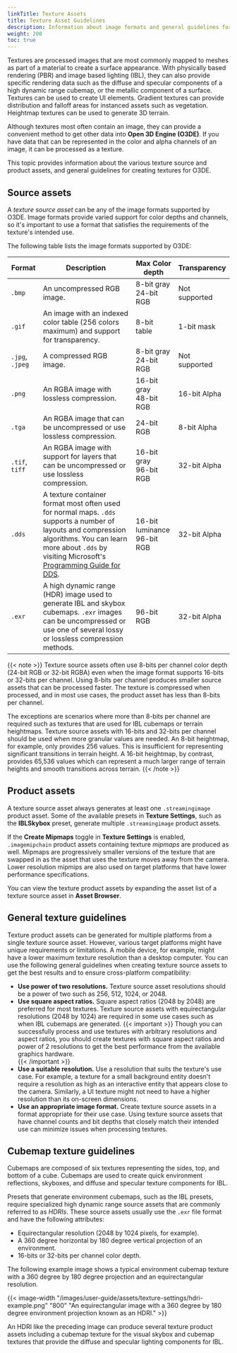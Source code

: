 ```yaml
---
linkTitle: Texture Assets
title: Texture Asset Guidelines
description: Information about image formats and general guidelines for processing textures with Texture settings in Open 3D Engine (O3DE).
weight: 200
toc: true
---
```


Textures are processed images that are most commonly mapped to meshes as part of a material to create a surface appearance. With physically based rendering (PBR) and image based lighting (IBL), they can also provide specific rendering data such as the diffuse and specular components of a high dynamic range cubemap, or the metallic component of a surface. Textures can be used to create UI elements. Gradient textures can provide distribution and falloff areas for instanced assets such as vegetation. Heightmap textures can be used to generate 3D terrain.

Although textures most often contain an image, they can provide a convenient method to get other data into **Open 3D Engine (O3DE)**. If you have data that can be represented in the color and alpha channels of an image, it can be processed as a texture.

This topic provides information about the various texture source and product assets, and general guidelines for creating textures for O3DE.

## Source assets

A _texture source asset_ can be any of the image formats supported by O3DE. Image formats provide varied support for color depths and channels, so it's important to use a format that satisfies the requirements of the texture's intended use.

The following table lists the image formats supported by O3DE:

| **Format** | **Description** | **Max Color depth** | **Transparency** |
| - | - | - | - |
| `.bmp` | An uncompressed RGB image. | 8-bit gray<br>24-bit RGB | Not supported |
| `.gif` | An image with an indexed color table (256 colors maximum) and support for transparency.  | 8-bit table | 1-bit mask |
| `.jpg`, `.jpeg` | A compressed RGB image. | 8-bit gray<br>24-bit RGB | Not supported |
| `.png` | An RGBA image with lossless compression. | 16-bit gray<br>48-bit RGB | 16-bit Alpha |
| `.tga` | An RGBA image that can be uncompressed or use lossless compression. | 24-bit RGB | 8-bit Alpha |
| `.tif`, `tiff` | An RGBA image with support for layers that can be uncompressed or use lossless compression. | 16-bit gray<br>96-bit RGB | 32-bit Alpha |
| `.dds` | A texture container format most often used for normal maps. `.dds` supports a number of layouts and compression algorithms. You can learn more about `.dds` by visiting Microsoft's [Programming Guide for DDS](https://docs.microsoft.com/en-us/windows/win32/direct3ddds/dx-graphics-dds-pguide). | 16-bit luminance<br>96-bit RGB | 32-bit Alpha |
| `.exr` | A high dynamic range (HDR) image used to generate IBL and skybox cubemaps. `.exr` images can be uncompressed or use one of several lossy or lossless compression methods. | 96-bit RGB | 32-bit Alpha |

{{< note >}}
Texture source assets often use 8-bits per channel color depth (24-bit RGB or 32-bit RGBA) even when the image format supports 16-bits or 32-bits per channel. Using 8-bits per channel produces smaller source assets that can be processed faster. The texture is compressed when processed, and in most use cases, the product asset has less than 8-bits per channel.

The exceptions are scenarios where more than 8-bits per channel are required such as textures that are used for IBL cubemaps or terrain heightmaps. Texture source assets with 16-bits and 32-bits per channel should be used when more granular values are needed. An 8-bit heightmap, for example, only provides 256 values. This is insufficient for representing significant transitions in terrain height. A 16-bit heightmap, by contrast, provides 65,536 values which can represent a much larger range of terrain heights and smooth transitions across terrain. 
{{< /note >}}

## Product assets

A texture source asset always generates at least one `.streamingimage` product asset. Some of the available presets in **Texture Settings**, such as the **IBLSkybox** preset, generate multiple `.streamingimage` product assets.

If the **Create Mipmaps** toggle in **Texture Settings** is enabled, `.imagemipchain` product assets containing texture *mipmaps* are produced as well. Mipmaps are progressively smaller versions of the texture that are swapped in as the asset that uses the texture moves away from the camera. Lower resolution mipmips are also used on target platforms that have lower performance specifications.

You can view the texture product assets by expanding the asset list of a texture source asset in **Asset Browser**.

## General texture guidelines

Texture product assets can be generated for multiple platforms from a single texture source asset. However, various target platforms might have unique requirements or limitations. A mobile device, for example, might have a lower maximum texture resolution than a desktop computer. You can use the following general guidelines when creating texture source assets to get the best results and to ensure cross-platform compatibility:

* **Use power of two resolutions.** Texture source asset resolutions should be a power of two such as 256, 512, 1024, or 2048.
* **Use square aspect ratios.** Square aspect ratios (2048 by 2048) are preferred for most textures. Texture source assets with equirectangular resolutions (2048 by 1024) are required in some use cases such as when IBL cubemaps are generated.
    {{< important >}}
Though you can successfully process and use textures with arbitrary resolutions and aspect ratios, you should create textures with square aspect ratios and power of 2 resolutions to get the best performance from the available graphics hardware.   
    {{< /important >}}
* **Use a suitable resolution.** Use a resolution that suits the texture's use case. For example, a texture for a small background entity doesn't require a resolution as high as an interactive entity that appears close to the camera. Similarly, a UI texture might not need to have a higher resolution than its on-screen dimensions.
* **Use an appropriate image format.** Create texture source assets in a format appropriate for their use case. Using texture source assets that have channel counts and bit depths that closely match their intended use can minimize issues when processing textures.

## Cubemap texture guidelines

Cubemaps are composed of six textures representing the sides, top, and bottom of a cube. Cubemaps are used to create quick environment reflections, skyboxes, and diffuse and specular texture components for IBL.

Presets that generate environment cubemaps, such as the IBL presets, require specialized high dynamic range source assets that are commonly referred to as _HDRIs_. These source assets usually use the `.exr` file format and have the following attributes:

* Equirectangular resolution (2048 by 1024 pixels, for example).
* A 360 degree horizontal by 180 degree vertical projection of an environment.
* 16-bits or 32-bits per channel color depth. 

The following example image shows a typical environment cubemap texture with a 360 degree by 180 degree projection and an equirectangular resolution.

{{< image-width "/images/user-guide/assets/texture-settings/hdri-example.png" "800" "An equirectangular image with a 360 degree by 180 degree environment projection known as an HDRI." >}}

An HDRI like the preceding image can produce several texture product assets including a cubemap texture for the visual skybox and cubemap textures that provide the diffuse and specular lighting components for IBL.